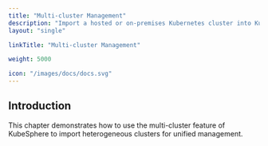 ```yaml
---
title: "Multi-cluster Management"
description: "Import a hosted or on-premises Kubernetes cluster into KubeSphere"
layout: "single"

linkTitle: "Multi-cluster Management"

weight: 5000

icon: "/images/docs/docs.svg"
---
```


## Introduction

This chapter demonstrates how to use the multi-cluster feature of KubeSphere to import heterogeneous clusters for unified management.